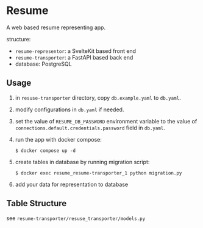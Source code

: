 # Resume

A web based resume representing app.

structure:
- `resume-representor`: a SvelteKit based front end
- `resume-transporter`: a FastAPI based back end
- database: PostgreSQL

## Usage

1. in `resuse-transporter` directory, copy `db.example.yaml` to `db.yaml`.

2. modify configurations in `db.yaml` if needed.

3. set the value of `RESUME_DB_PASSWORD` environment variable to the value of
`connections.default.credentials.password` field in `db.yaml`.

4. run the app with docker compose:

    ```shell
    $ docker compose up -d
    ```

5. create tables in database by running migration script:

    ```shell
    $ docker exec resume_resume-transporter_1 python migration.py
    ```

6. add your data for representation to database

## Table Structure

see `resume-transporter/resuse_transporter/models.py`
